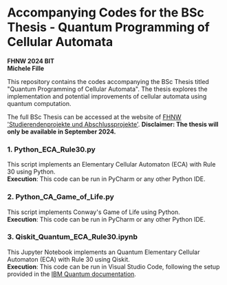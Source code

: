 # Accompanying Codes for the BSc Thesis - Quantum Programming of Cellular Automata
**FHNW 2024 BIT**  
**Michele Fille**

This repository contains the codes accompanying the BSc Thesis titled "Quantum Programming of Cellular Automata". The thesis explores the implementation and potential improvements of cellular automata using quantum computation.

The full BSc Thesis can be accessed at the website of [FHNW 'Studierendenprojekte und Abschlussprojekte'](https://studierendenprojekte.wirtschaft.fhnw.ch/).
**Disclaimer: The thesis will only be available in September 2024.**

### 1. Python_ECA_Rule30.py
This script implements an Elementary Cellular Automaton (ECA) with Rule 30 using Python.  
**Execution**: This code can be run in PyCharm or any other Python IDE.

### 2. Python_CA_Game_of_Life.py
This script implements Conway's Game of Life using Python.  
**Execution**: This code can be run in PyCharm or any other Python IDE.

### 3. Qiskit_Quantum_ECA_Rule30.ipynb
This Jupyter Notebook implements an Quantum Elementary Cellular Automaton (ECA) with Rule 30 using Qiskit.  
**Execution**: This code can be run in Visual Studio Code, following the setup provided in the [IBM Quantum documentation](https://docs.quantum.ibm.com/guides/install-qiskit#local).
